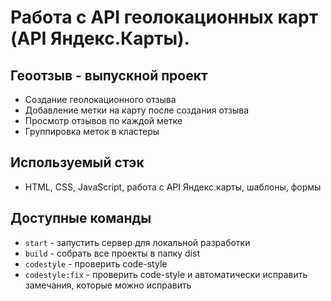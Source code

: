 # Работа с API геолокационных карт (API Яндекс.Карты). 
## Геоотзыв - выпускной проект

* Cоздание геолокационного отзыва
* Добавление метки на карту после создания отзыва
* Просмотр отзывов по каждой метке
* Группировка меток в кластеры

## Используемый стэк
- НТМL, CSS, JavaScript, работа с API Яндекс.карты, шаблоны, формы

## Доступные команды

- `start` - запустить сервер для локальной разработки
- `build` - собрать все проекты в папку dist
- `codestyle` - проверить code-style
- `codestyle:fix` - проверить code-style и автоматически исправить замечания, которые можно исправить





